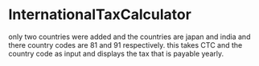 # InternationalTaxCalculator

only two countries were added and the countries are japan and india and there country codes are 81 and 91 respectively. 
this takes CTC and the country code as input and displays the tax that is payable yearly.
